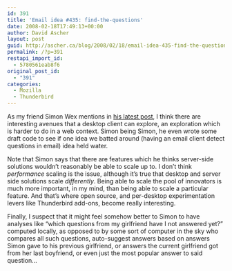 ```yaml
---
id: 391
title: 'Email idea #435: find-the-questions'
date: 2008-02-18T17:49:13+00:00
author: David Ascher
layout: post
guid: http://ascher.ca/blog/2008/02/18/email-idea-435-find-the-questions/
permalink: /?p=391
restapi_import_id:
  - 5780561eab8f6
original_post_id:
  - "391"
categories:
  - Mozilla
  - Thunderbird
---
```

As my friend Simon Wex mentions in [his latest post](http://simonwex.com/articles/2008/02/16/the-email-inquisition), I think there are interesting avenues that a desktop client can explore, an exploration which is harder to do in a web context. Simon being Simon, he even wrote some draft code to see if one idea we batted around (having an email client detect questions in email) idea held water.

Note that Simon says that there are features which he thinks server-side solutions wouldn&#8217;t reasonably be able to scale up to. I don&#8217;t think _performance_ scaling is the issue, although it&#8217;s true that desktop and server side solutions scale _differently_. Being able to scale the pool of innovators is much more important, in my mind, than being able to scale a particular feature. And that&#8217;s where open source, and per-desktop experimentation levers like Thunderbird add-ons, become really interesting.

Finally, I suspect that it might feel somehow better to Simon to have analyses like &#8220;which questions from my girlfriend have I not answered yet?&#8221; computed locally, as opposed to by some sort of computer in the sky who compares all such questions, auto-suggest answers based on answers Simon gave to his previous girlfriend, or answers the current girlfriend got from her last boyfriend, or even just the most popular answer to said question&#8230;
